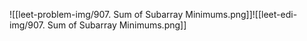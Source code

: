 ![[leet-problem-img/907. Sum of Subarray Minimums.png]]![[leet-edi-img/907. Sum of Subarray Minimums.png]]